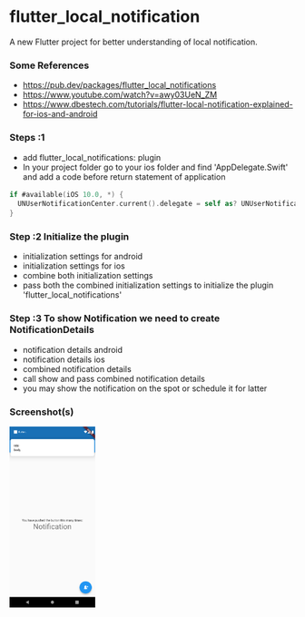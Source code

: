 # flutter_local_notification

A new Flutter project for better understanding of local notification.

### Some References

* https://pub.dev/packages/flutter_local_notifications
* https://www.youtube.com/watch?v=awy03UeN_ZM
* https://www.dbestech.com/tutorials/flutter-local-notification-explained-for-ios-and-android

### Steps :1

* add flutter_local_notifications: plugin
* In your project folder go to your ios folder and find 'AppDelegate.Swift' and add a code before return statement of
  application

```swift
if #available(iOS 10.0, *) {
  UNUserNotificationCenter.current().delegate = self as? UNUserNotificationCenterDelegate
}
```

### Step :2 Initialize the plugin

* initialization settings for android
* initialization settings for ios
* combine both initialization settings
* pass both the combined initialization settings to initialize the plugin 'flutter_local_notifications'

### Step :3 To show Notification we need to create NotificationDetails

* notification details android
* notification details ios
* combined notification details
* call show and pass combined notification details
* you may show the notification on the spot or schedule it for latter

### Screenshot(s)
<img src="ss/ss_01.png" alt="screen short" style="width:30%;"/>
